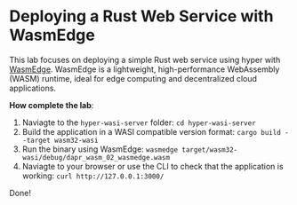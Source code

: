 # Deploying a Rust Web Service with WasmEdge

This lab focuses on deploying a simple Rust web service using hyper with [WasmEdge](https://wasmedge.org/). WasmEdge is a lightweight, high-performance WebAssembly (WASM) runtime, ideal for edge computing and decentralized cloud applications.

**How complete the lab**:
1. Naviagte to the `hyper-wasi-server` folder: `cd hyper-wasi-server`
2. Build the application in a WASI compatible version format: `cargo build --target wasm32-wasi`
3. Run the binary using WasmEdge: `wasmedge target/wasm32-wasi/debug/dapr_wasm_02_wasmedge.wasm`
4. Naviagte to your browser or use the CLI to check that the application is working: `curl http://127.0.0.1:3000/`

Done!